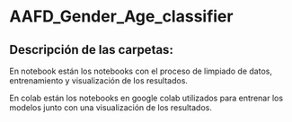 # AAFD_Gender_Age_classifier


## Descripción de las carpetas:

En notebook están los notebooks con el proceso de limpiado de datos, entrenamiento y visualización de los resultados.

En colab están los notebooks en google colab utilizados para entrenar los modelos junto con una visualización de los resultados.
